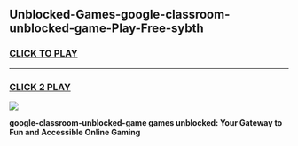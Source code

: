 
## Unblocked-Games-google-classroom-unblocked-game-Play-Free-sybth
<h3>
<a href="https://premium76.site?title=google-classroom-unblocked-game&ref=10A">CLICK TO PLAY</a></h3>
<hr>

<h3>
<a href="https://premium76.site?title=google-classroom-unblocked-game&ref=10A">CLICK 2 PLAY</a>
  
</h3>

<a href="https://premium76.site?title=google-classroom-unblocked-game&ref=10A"><img src="https://clearcache.store/games.png"></a>


**google-classroom-unblocked-game games unblocked: Your Gateway to Fun and Accessible Online Gaming**
